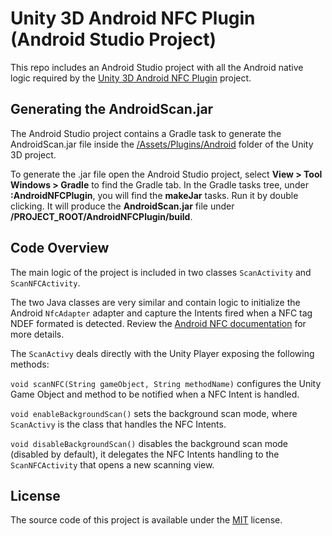 # Unity 3D Android NFC Plugin (Android Studio Project)

This repo includes an Android Studio project with all the Android native logic required by the [Unity 3D Android NFC Plugin](https://github.com/twisprite-developers/unity-nfc-plugin) project. 

## Generating the AndroidScan.jar

The Android Studio project contains a Gradle task to generate the AndroidScan.jar file inside the [/Assets/Plugins/Android](https://github.com/twisprite-developers/unity-nfc-plugin/tree/master/Assets/Plugins/Android) folder of the Unity 3D project.

To generate the .jar file open the Android Studio project, select <b>View > Tool Windows > Gradle</b> to find the Gradle tab. In the Gradle tasks tree, under <b>:AndroidNFCPlugin</b>, you will find the <b>makeJar</b> tasks. Run it by double clicking.  It will produce the <b>AndroidScan.jar</b> file under <b>/PROJECT_ROOT/AndroidNFCPlugin/build</b>.


## Code Overview

The main logic of the project is included in two classes `ScanActivity` and `ScanNFCActivity`.

The two Java classes are very similar and contain logic to initialize the Android `NfcAdapter` adapter and capture the Intents fired when a NFC tag NDEF formated is detected. Review the [Android NFC documentation](https://developer.android.com/intl/es/guide/topics/connectivity/nfc/nfc.html) for more details.

The `ScanActivy` deals directly with the Unity Player exposing the following methods: 

`void scanNFC(String gameObject, String methodName)` configures the Unity Game Object and method to be notified when a NFC Intent is handled.

`void enableBackgroundScan()` sets the background scan mode, where `ScanActivy` is the class that handles the NFC Intents.

`void disableBackgroundScan()` disables the background scan mode (disabled by default), it delegates the NFC Intents handling to the `ScanNFCActivity` that opens a new scanning view.

## License

The source code of this project is available under the [MIT](https://opensource.org/licenses/MIT) license.




